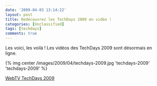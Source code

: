 ```yaml
---
date: '2009-04-03 13:14:22'
layout: post
title: Redécouvrez les TechDays 2009 en vidéo !
categories: [Unclassified]
tags: [techdays]
comments: true
---
```


Les voici, les voilà ! Les vidéos des TechDays 2009 sont désormais en ligne.

{% img center /images/2009/04/techdays-2009.jpg 'techdays-2009' 'techdays-2009' %}
  
[WebTV TechDays 2009](http://www.microsoft.com/france/vision/mstechdays09/)
